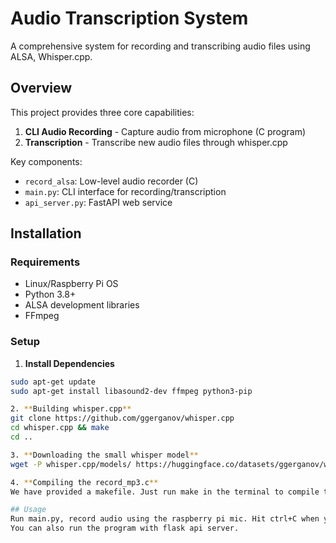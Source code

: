 # Audio Transcription System

A comprehensive system for recording and transcribing audio files using ALSA, Whisper.cpp.

## Overview

This project provides three core capabilities:
1. **CLI Audio Recording** - Capture audio from microphone (C program)
2. **Transcription** - Transcribe new audio files through whisper.cpp

Key components:
- `record_alsa`: Low-level audio recorder (C)
- `main.py`: CLI interface for recording/transcription
- `api_server.py`: FastAPI web service

## Installation

### Requirements
- Linux/Raspberry Pi OS
- Python 3.8+
- ALSA development libraries
- FFmpeg

### Setup

1. **Install Dependencies**
```bash
sudo apt-get update
sudo apt-get install libasound2-dev ffmpeg python3-pip

2. **Building whisper.cpp**
git clone https://github.com/ggerganov/whisper.cpp
cd whisper.cpp && make
cd ..

3. **Downloading the small whisper model**
wget -P whisper.cpp/models/ https://huggingface.co/datasets/ggerganov/whisper.cpp/resolve/main/ggml-small.bin

4. **Compiling the record_mp3.c**
We have provided a makefile. Just run make in the terminal to compile the script to record the audio

## Usage
Run main.py, record audio using the raspberry pi mic. Hit ctrl+C when you're done recording. You'll be prompted for the name of the output file you want to save. Find the trnascribed text in the transcriptions folder.
You can also run the program with flask api server.

